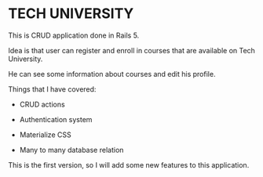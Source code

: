 # TECH UNIVERSITY

This is CRUD application done in Rails 5.

Idea is that user can register and enroll in courses that are available on Tech University.

He can see some information about courses and edit his profile.

Things that I have covered:

* CRUD actions

* Authentication system

* Materialize CSS

* Many to many database relation 

This is the first version, so I will add some new features to this application.

